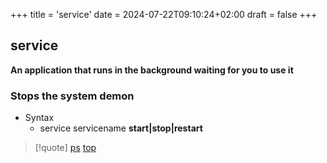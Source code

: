 +++
title = 'service'
date = 2024-07-22T09:10:24+02:00
draft = false
+++

## service 
**An application that runs in the background 
waiting for you to use it**
### Stops the system demon 
- Syntax 
	- service servicename **start|stop|restart**

>[!quote] [ps](/obisdian_ntoes/notes_obsidian/Linux/commands/ps.md) [top](/obisdian_ntoes/notes_obsidian/Linux/top.md)